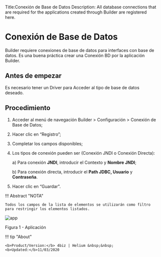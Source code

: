 Title:Conexión de Base de Datos
Description: All database connections that are required for the applications created through Builder are registered here.  
# Conexión de Base de Datos  

Builder requiere conexiones de base de datos para interfaces con base de datos.
Es una buena práctica crear una Conexión BD por la aplicación Builder.


Antes de empezar 
-------------
Es necesario tener un Driver para Acceder al tipo de base de datos deseado.

Procedimiento
-----------
1.	Acceder al menú de navegación Builder > Configuración > Conexión de Base de Datos;

2.	Hacer clic en “Registro”;

3.	Completar los campos disponibles; 

4.	Los tipos de conexión pueden ser (Conexión JNDI o Conexión Directa):

    a)	Para conexión **JNDI**, introducir el Contexto y **Nombre JNDI**;
    
    b)	Para conexión directa, introducir el **Path JDBC, Usuario** y **Contraseña**.

5.	Hacer clic en “Guardar".

!!! Abstract "NOTA"

    Todos los campos de la lista de elementos se utilizarán como filtro para restringir los elementos listados.
    

![app](images/builder-3.png)

Figura 1 - Aplicación
    

!!! tip "About"

    <b>Product/Version:</b> 4biz | Helium &nbsp;&nbsp;
    <b>Updated:</b>11/03/2020 
